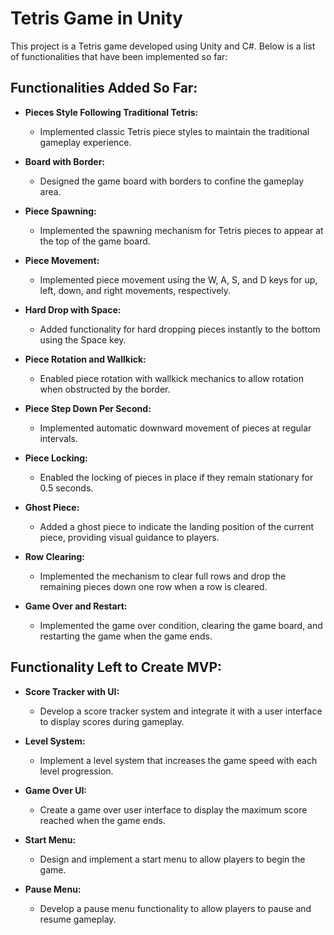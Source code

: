 # Tetris Game in Unity

This project is a Tetris game developed using Unity and C#. Below is a list of functionalities that have been implemented so far:

## Functionalities Added So Far:

- **Pieces Style Following Traditional Tetris:**
  - Implemented classic Tetris piece styles to maintain the traditional gameplay experience.

- **Board with Border:**
  - Designed the game board with borders to confine the gameplay area.

- **Piece Spawning:**
  - Implemented the spawning mechanism for Tetris pieces to appear at the top of the game board.

- **Piece Movement:**
  - Implemented piece movement using the W, A, S, and D keys for up, left, down, and right movements, respectively.

- **Hard Drop with Space:**
  - Added functionality for hard dropping pieces instantly to the bottom using the Space key.

- **Piece Rotation and Wallkick:**
  - Enabled piece rotation with wallkick mechanics to allow rotation when obstructed by the border.

- **Piece Step Down Per Second:**
  - Implemented automatic downward movement of pieces at regular intervals.

- **Piece Locking:**
  - Enabled the locking of pieces in place if they remain stationary for 0.5 seconds.

- **Ghost Piece:**
  - Added a ghost piece to indicate the landing position of the current piece, providing visual guidance to players.

- **Row Clearing:**
  - Implemented the mechanism to clear full rows and drop the remaining pieces down one row when a row is cleared.

- **Game Over and Restart:**
  - Implemented the game over condition, clearing the game board, and restarting the game when the game ends.

## Functionality Left to Create MVP:

- **Score Tracker with UI:**
  - Develop a score tracker system and integrate it with a user interface to display scores during gameplay.

- **Level System:**
  - Implement a level system that increases the game speed with each level progression.

- **Game Over UI:**
  - Create a game over user interface to display the maximum score reached when the game ends.

- **Start Menu:**
  - Design and implement a start menu to allow players to begin the game.

- **Pause Menu:**
  - Develop a pause menu functionality to allow players to pause and resume gameplay.
